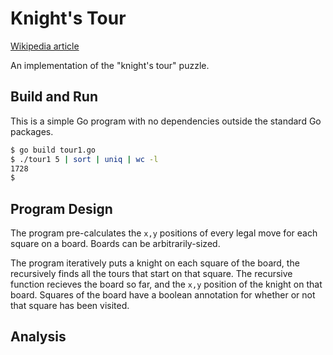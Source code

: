 # Knight's Tour

[Wikipedia article](https://en.wikipedia.org/wiki/Knight%27s_tour)

An implementation of the "knight's tour" puzzle.

## Build and Run

This is a simple Go program with no dependencies outside the
standard Go packages.

```sh
$ go build tour1.go
$ ./tour1 5 | sort | uniq | wc -l
1728
$
```

## Program Design

The program pre-calculates the `x,y` positions of every legal
move for each square on a board.
Boards can be arbitrarily-sized.

The program iteratively puts a knight on each square of the board,
the recursively finds all the tours that start on that square.
The recursive function recieves the board so far,
and the `x,y` position of the knight on that board.
Squares of the board have a boolean annotation for whether or not
that square has been visited.

## Analysis
